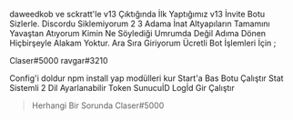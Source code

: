 daweedkob ve sckratt'le v13 Çıktığında İlk Yaptığımız v13 İnvite Botu Sizlerle. Discordu Siklemiyorum 2 3 Adama İnat Altyapıların Tamamını Yavaştan Atıyorum Kimin Ne Söylediği Umrumda Değil Adıma Dönen Hiçbirşeyle Alakam Yoktur. Ara Sıra Giriyorum Ücretli Bot İşlemleri İçin ;

Claser#5000
ravgar#3210

Config'i doldur
npm install yap modülleri kur
Start'a Bas Botu Çalıştır
Stat Sistemli 2 Dil Ayarlanabilir Token SunucuİD Logİd Gir Çalıştır



> Herhangi Bir Sorunda Claser#5000
